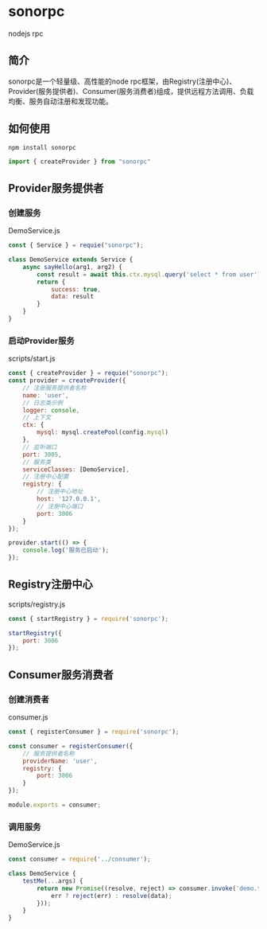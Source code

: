 # sonorpc
nodejs rpc


## 简介

sonorpc是一个轻量级、高性能的node rpc框架，由Registry(注册中心)、Provider(服务提供者)、Consumer(服务消费者)组成，提供远程方法调用、负载均衡、服务自动注册和发现功能。

## 如何使用

`npm install sonorpc`

```javascript
import { createProvider } from "sonorpc"
```

## Provider服务提供者

### 创建服务

DemoService.js

```javascript
const { Service } = requie("sonorpc");

class DemoService extends Service {
    async sayHello(arg1, arg2) {
        const result = await this.ctx.mysql.query('select * from user');
        return {
            success: true,
            data: result
        }
    }
}
```

### 启动Provider服务

scripts/start.js

```javascript
const { createProvider } = requie("sonorpc");
const provider = createProvider({
    // 注册服务提供者名称
    name: 'user',
    // 日志类示例
    logger: console,
    // 上下文
    ctx: {
        mysql: mysql.createPool(config.mysql)
    },
    // 监听端口
    port: 3005,
    // 服务类
    serviceClasses: [DemoService],
    // 注册中心配置
    registry: {
        // 注册中心地址
        host: '127.0.0.1',
        // 注册中心端口
        port: 3006
    }
});

provider.start(() => {
    console.log('服务已启动');
});
```

## Registry注册中心

scripts/registry.js

```javascript
const { startRegistry } = require('sonorpc');

startRegistry({
    port: 3006
});
```


## Consumer服务消费者

### 创建消费者

consumer.js

```javascript
const { registerConsumer } = require('sonorpc');

const consumer = registerConsumer({
    // 服务提供者名称
    providerName: 'user',
    registry: {
        port: 3006
    }
});

module.exports = consumer;
```

### 调用服务

DemoService.js

```javascript
const consumer = require('../consumer');

class DemoService {
    testMe(...args) {
        return new Promise((resolve, reject) => consumer.invoke('demo.testMe', args, (err, data) => {
            err ? reject(err) : resolve(data);
        }));
    }
}
```